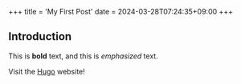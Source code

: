 +++
title = 'My First Post'
date = 2024-03-28T07:24:35+09:00
+++
## Introduction

This is **bold** text, and this is *emphasized* text.

Visit the [Hugo](https://gohugo.io) website!
